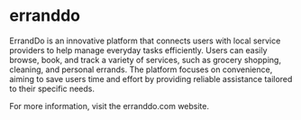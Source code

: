 # erranddo

ErrandDo is an innovative platform that connects users with local service providers to help manage everyday tasks efficiently. Users can easily browse, book, and track a variety of services, such as grocery shopping, cleaning, and personal errands. The platform focuses on convenience, aiming to save users time and effort by providing reliable assistance tailored to their specific needs.

For more information, visit the erranddo.com website.
